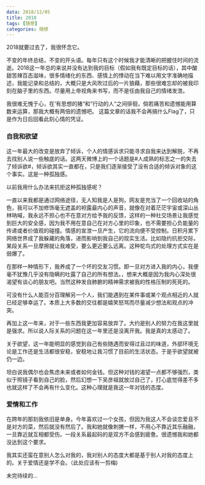 ```yaml
---
data: 2018/12/05
title: 2018
tags: [随想]
categories: 随想
---
```


2018就要过去了，我很怀念它。

不变的年终总结，不变的开头语。每年只有这个时候我才能清晰的把握住时间的流逝。2018这一年总的来说并没有达到我的目标（假如我有既定目标的话），其中酸甜苦辣百态滋味，很多情绪化的东西、感情上的悸动在当下难以用文字准确地描述，我能记录和总结的，大概只是大风吹过后的一片狼藉，那些很难忘却的被我印刻在脑子里的东西。尽量用上帝视角来书写，而不是任由我自己的情绪发泄。

我很难无愧于心，在‘有思想的猪“和”行动的人“之间徘徊，倘若痛苦和遗憾能用算数来运算，那我大概有两倍的遗憾吧。 这篇文章的话我不会再搞什么Flag了，只是作为日后回看此刻心情的凭证。

### 自我和欲望

这一年最大的改变是放弃了倾诉，个人的情感诉求只能寻求自我来达到解脱，不再去找别人说一些触底的话。这两天微博上的一个话题是#人成熟的标志之一的失去了倾诉欲#，倾诉欲其实一直都在，只是我们逐渐接受了没有合适的倾诉对象的这个事实。这是一种孤独感。

以前我用什么办法来抗拒这种孤独感呢？

一直以来我都是通过网络途径，无人知我是人是狗。网友是充当了一个回收站的角色，我可以不加修饰毫无遮盖的袒露最内心的声音，就像在对着茫茫宇宙或深山丛林呐喊，我永远不担心也不在意对方给予我的反馈，这样的一种社交场景让我感觉到巨大的安全感，因为我不用在意自己在对方心里的印象，也不需要担心负能量的传递或者价值观的碰撞。情感的宣泄一旦产生，它的流向便不受控制。日积月累下网络世界成了我躲藏的角落，进而影响到我自己的现实生活。比如隐约抗拒交际，某段关系一旦摩擦就让我难受，要么更近要么远离。这种鸵鸟式的处理方式实在是弱爆了。

在那样一种情形下，我养成了一个坏的交友习惯。即一旦对方进入我的内心，我便毫不犹豫几乎没有隐瞒的吐露了自己的所有想法。，想来大概是因为我内心深处很渴望有谈心的朋友吧。当然这种发自肺腑的精神需求被我的性格压制的死死的。

可没有什么人能百分百理解另一个人，我们能遇到在某件事或某个观点相近的人就已经足够幸运了。本质上大多数的交往都是嬉笑怒骂而尽量减少想法和观点的冲突。

再加上这一年来，对于一些东西我更加容易放弃了。大约是别人的努力在我这里就是强求。所以说人际关系的问题在这一年里还是没离开我。我是真的太感动了。

关于欲望，这一年能明显的感觉到自己有些随遇而安得过且过的味道，外部环境无论是工作还是生活都很安稳，安稳地让我习惯了目前的生活状态。于是乎欲望就被仍一边。

坦白说我偶尔也会焦虑未来或者如何金钱。但这种对钱的渴望一点都不够强烈，类似于照镜子看到自己的脸，然后幻想一下吴彦祖就放过自己了，打心底觉得差不多也就这样了不会再有什么变化。这种心理就是我这一年对钱的态度。

### 爱情和工作

在跨年的那刻我依旧是单身。今年喜欢过一个女孩，但因为我这人不会谈恋爱且不是对方的菜，然后就没有然后了。我和她就像刺猬一样，不用心不靠近其乐融融，一旦靠近就互相都受伤。一段关系最起码的是双方不会感到疲惫。很遗憾我和她都没达到这个要求。

我其实还蛮在意别人怎么对我的，我对别人的态度大都是基于别人对我的态度上的。关于爱情还是学不会。（此处应该有一剪梅)

未完待续的...

